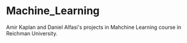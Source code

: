 # Machine_Learning
Amir Kaplan and Daniel Alfasi's projects in Mahchine Learning course in Reichman University.
